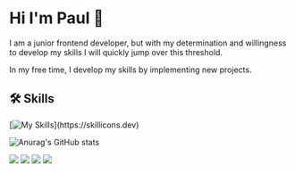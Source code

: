 # Hi I'm Paul 👋

I am a junior frontend developer, but with my determination and willingness to develop my skills I will quickly jump over this threshold.

In my free time, I develop my skills by implementing new projects.

## 🛠 Skills

[![My Skills](https://skillicons.dev/icons?i=js,html,css,react,redux,styledcomponents,git,github,photoshop,svg,vscode,)](https://skillicons.dev)

![Anurag's GitHub stats](https://github-readme-stats.vercel.app/api?username=PawelNackowski&theme=transparent&show_icons=true)

<p align="left">
<a href="https://www.linkedin.com/in/pawelnackowski"><img src="https://img.shields.io/badge/-Linkedin%20-0077B5?style=flat&logo=Linkedin&logoColor=white"/></a>
<a href="mailto:pawelnakowski@gmail.com"><img src="https://img.shields.io/badge/-Gmail-D14836?style=flat&logo=Gmail&logoColor=white"/></a>
<a href="https://www.instagram.com/pawe_n/"><img src="https://img.shields.io/badge/-Instagram-E4405F?style=flat&logo=Instagram&logoColor=white"/></a>
<a href="https://www.facebook.com/pawel.nackowski/"><img src="https://img.shields.io/badge/-Facebook-1877F2?style=flat&logo=Facebook&logoColor=white"/></a>
</p>
